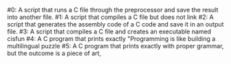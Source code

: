 #0: A script that runs a C file through the preprocessor and save the result into another file.
#1: A script that compiles a C file but does not link
#2: A script that generates the assembly code of a C code and save it in an output file.
#3: A script that compiles a C file and creates an executable named cisfun
#4: A C program that prints exactly "Programming is like building a multilingual puzzle
#5: A C program that prints exactly with proper grammar, but the outcome is a piece of art,
